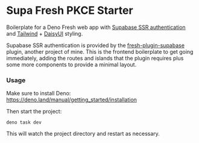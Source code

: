 # Supa Fresh PKCE Starter

Boilerplate for a Deno Fresh web app with [Supabase SSR authentication](https://supabase.com/docs/guides/auth/server-side) and [Tailwind](https://tailwindcss.com/) + [DaisyUI](https://daisyui.com/) styling.

Supabase SSR authentication is provided by the [fresh-plugin-supabase](https://github.com/morlinbrot/fresh-plugin-supabase) plugin, another project of mine. This is the frontend boilerplate to get going immediately, adding the routes and islands that the plugin requires plus some more components to provide a minimal layout.

### Usage

Make sure to install Deno: https://deno.land/manual/getting_started/installation

Then start the project:

```
deno task dev
```

This will watch the project directory and restart as necessary.
